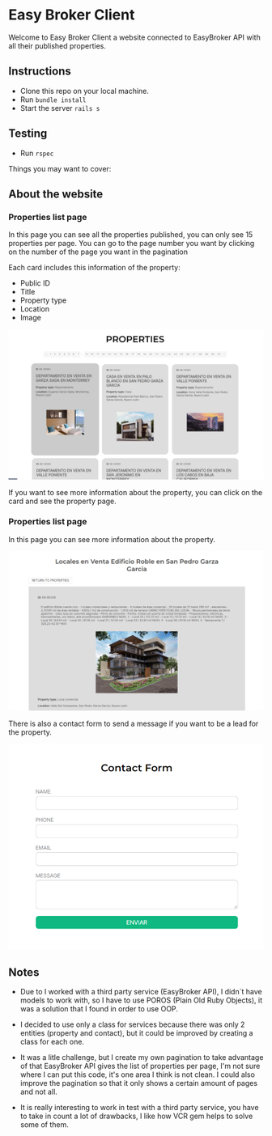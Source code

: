 # Easy Broker Client

Welcome to Easy Broker Client a website connected to EasyBroker API with all their published properties.

## Instructions

- Clone this repo on your local machine.
- Run `bundle install`
- Start the server `rails s`

## Testing

- Run `rspec`

Things you may want to cover:

## About the website

### Properties list page

In this page you can see all the properties published, you can only see 15 properties per page. You can go to the page number you want by clicking on the number of the page you want in the pagination 

Each card includes this information of the property:
- Public ID
- Title
- Property type
- Location
- Image

![img1](app/assets/images/img1.png)

If you want to see more information about the property, you can click on the card and see the property page.

### Properties list page

In this page you can see more information about the property.

![img2](app/assets/images/img2.png)

There is also a contact form to send a message if you want to be a lead for the property.

![img3](app/assets/images/img3.png)

## Notes

- Due to I worked with a third party service (EasyBroker API), I didn´t have models to work with, so I have to use POROS (Plain Old Ruby Objects), it was a solution that I found in order to use OOP. 

- I decided to use only a class for services because there was only 2 entities (property and contact), but it could be improved by creating a class for each one.

- It was a litle challenge, but I create my own pagination to take advantage of that EasyBroker API gives the list of properties per page, I'm not sure where I can put this code, it's one area I think is not clean. I could also improve the pagination so that it only shows a certain amount of pages and not all.

- It is really interesting to work in test with a third party service, you have to take in count a lot of drawbacks, I like how VCR gem helps to solve some of them.
